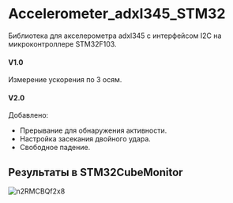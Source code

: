 # Accelerometer_adxl345_STM32
Библиотека для акселерометра adxl345 с интерфейсом I2C на микроконтроллере STM32F103.
#### V1.0
Измерение ускорения по 3 осям.
#### V2.0
Добавлено: 
+ Прерывание для обнаружения активности.
+ Настройка засекания двойного удара.
+ Свободное падение.
## Результаты в STM32CubeMonitor
![n2RMCBQf2x8](https://user-images.githubusercontent.com/42744393/150825781-ae679438-836f-4d8b-a8e0-d9c78df31b42.jpg)
